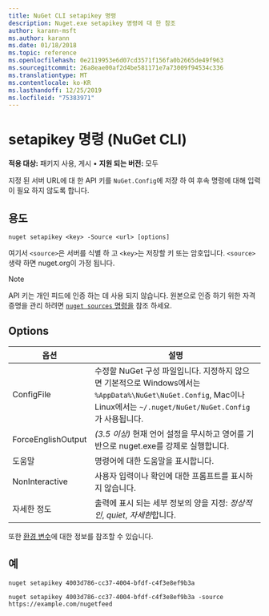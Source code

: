 ```yaml
---
title: NuGet CLI setapikey 명령
description: Nuget.exe setapikey 명령에 대 한 참조
author: karann-msft
ms.author: karann
ms.date: 01/18/2018
ms.topic: reference
ms.openlocfilehash: 0e2119953e6d07cd3571f156fa0b2665de49f963
ms.sourcegitcommit: 26a8eae00af2d4be581171e7a73009f94534c336
ms.translationtype: MT
ms.contentlocale: ko-KR
ms.lasthandoff: 12/25/2019
ms.locfileid: "75383971"
---
```

# <a name="setapikey-command-nuget-cli"></a>setapikey 명령 (NuGet CLI)

**적용 대상:** 패키지 사용, 게시 &bullet; **지원 되는 버전:** 모두

지정 된 서버 URL에 대 한 API 키를 `NuGet.Config`에 저장 하 여 후속 명령에 대해 입력이 필요 하지 않도록 합니다.

## <a name="usage"></a>용도

```cli
nuget setapikey <key> -Source <url> [options]
```

여기서 `<source>`은 서버를 식별 하 고 `<key>`는 저장할 키 또는 암호입니다. `<source>` 생략 하면 nuget.org이 가정 됩니다.

> [!NOTE]
> API 키는 개인 피드에 인증 하는 데 사용 되지 않습니다. 원본으로 인증 하기 위한 자격 증명을 관리 하려면 [`nuget sources` 명령을](../cli-reference/cli-ref-sources.md) 참조 하세요.

## <a name="options"></a>Options

| 옵션 | 설명 |
| --- | --- |
| ConfigFile | 수정할 NuGet 구성 파일입니다. 지정하지 않으면 기본적으로 Windows에서는 `%AppData%\NuGet\NuGet.Config`, Mac이나 Linux에서는 `~/.nuget/NuGet/NuGet.Config`가 사용됩니다.|
| ForceEnglishOutput | *(3.5 이상)*  현재 언어 설정을 무시하고 영어를 기반으로 nuget.exe를 강제로 실행합니다. |
| 도움말 | 명령어에 대한 도움말을 표시합니다. |
| NonInteractive | 사용자 입력이나 확인에 대한 프롬프트를 표시하지 않습니다. |
| 자세한 정도 | 출력에 표시 되는 세부 정보의 양을 지정: *정상적인*, *quiet*, *자세한*합니다. |

또한 [환경 변수](cli-ref-environment-variables.md)에 대한 정보를 참조할 수 있습니다.

## <a name="examples"></a>예

```cli
nuget setapikey 4003d786-cc37-4004-bfdf-c4f3e8ef9b3a

nuget setapikey 4003d786-cc37-4004-bfdf-c4f3e8ef9b3a -source https://example.com/nugetfeed
```
